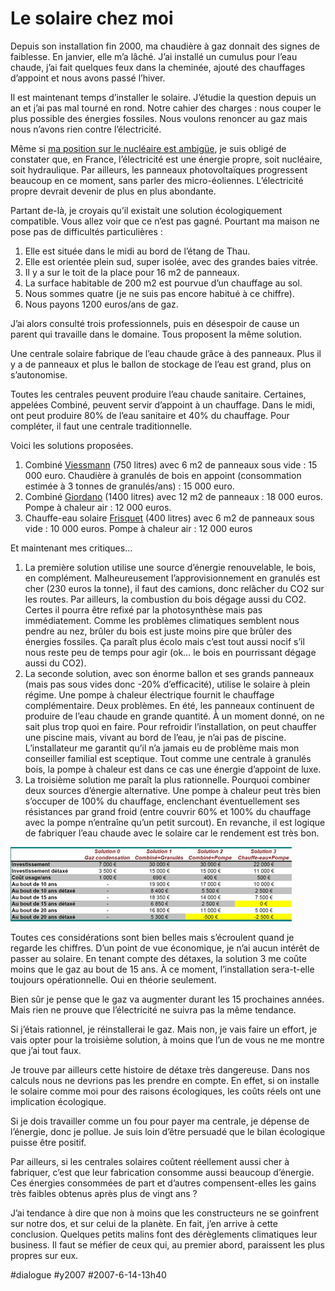 # Le solaire chez moi

Depuis son installation fin 2000, ma chaudière à gaz donnait des signes de faiblesse. En janvier, elle m’a lâché. J’ai installé un cumulus pour l’eau chaude, j’ai fait quelques feux dans la cheminée, ajouté des chauffages d’appoint et nous avons passé l’hiver.

Il est maintenant temps d’installer le solaire. J’étudie la question depuis un an et j’ai pas mal tourné en rond. Notre cahier des charges : nous couper le plus possible des énergies fossiles. Nous voulons renoncer au gaz mais nous n’avons rien contre l’électricité.

Même si [ma position sur le nucléaire est ambigüe](../5/le-nucleaire-me-turlupine/http:/blog.tcrouzet.com/2007/5/le-nucleaire-me-turlupine.md), je suis obligé de constater que, en France, l’électricité est une énergie propre, soit nucléaire, soit hydraulique. Par ailleurs, les panneaux photovoltaïques progressent beaucoup en ce moment, sans parler des micro-éoliennes. L’électricité propre devrait devenir de plus en plus abondante.

Partant de-là, je croyais qu’il existait une solution écologiquement compatible. Vous allez voir que ce n’est pas gagné. Pourtant ma maison ne pose pas de difficultés particulières :

1. Elle est située dans le midi au bord de l’étang de Thau.
2. Elle est orientée plein sud, super isolée, avec des grandes baies vitrée.
3. Il y a sur le toit de la place pour 16 m2 de panneaux.
4. La surface habitable de 200 m2 est pourvue d’un chauffage au sol.
5. Nous sommes quatre (je ne suis pas encore habitué à ce chiffre).
6. Nous payons 1200 euros/ans de gaz.

J’ai alors consulté trois professionnels, puis en désespoir de cause un parent qui travaille dans le domaine. Tous proposent la même solution.

Une centrale solaire fabrique de l’eau chaude grâce à des panneaux. Plus il y a de panneaux et plus le ballon de stockage de l’eau est grand, plus on s’autonomise.

Toutes les centrales peuvent produire l’eau chaude sanitaire. Certaines, appelées Combiné, peuvent servir d’appoint à un chauffage. Dans le midi, ont peut produire 80% de l’eau sanitaire et 40% du chauffage. Pour compléter, il faut une centrale traditionnelle.

Voici les solutions proposées.

1. Combiné [Viessmann](http://www.viessmann.com) (750 litres) avec 6 m2 de panneaux sous vide : 15 000 euro. Chaudière à granulés de bois en appoint (consommation estimée à 3 tonnes de granulés/ans) : 15 000 euro.
2. Combiné [Giordano](http://www.giordano.fr) (1400 litres) avec 12 m2 de panneaux : 18 000 euros. Pompe à chaleur air : 12 000 euros.
3. Chauffe-eau solaire [Frisquet](http://www.frisquet.fr/) (400 litres) avec 6 m2 de panneaux sous vide : 10 000 euros. Pompe à chaleur air : 12 000 euros

Et maintenant mes critiques…

1. La première solution utilise une source d’énergie renouvelable, le bois, en complément. Malheureusement l’approvisionnement en granulés est cher (230 euros la tonne), il faut des camions, donc relâcher du CO2 sur les routes. Par ailleurs, la combustion du bois dégage aussi du CO2. Certes il pourra être refixé par la photosynthèse mais pas immédiatement. Comme les problèmes climatiques semblent nous pendre au nez, brûler du bois est juste moins pire que brûler des énergies fossiles. Ça paraît plus écolo mais c’est tout aussi nocif s’il nous reste peu de temps pour agir (ok… le bois en pourrissant dégage aussi du CO2).
2. La seconde solution, avec son énorme ballon et ses grands panneaux (mais pas sous vides donc -20% d’efficacité), utilise le solaire à plein régime. Une pompe à chaleur électrique fournit le chauffage complémentaire. Deux problèmes. En été, les panneaux continuent de produire de l’eau chaude en grande quantité. À un moment donné, on ne sait plus trop quoi en faire. Pour refroidir l’installation, on peut chauffer une piscine mais, vivant au bord de l’eau, je n’ai pas de piscine. L’installateur me garantit qu’il n’a jamais eu de problème mais mon conseiller familial est sceptique. Tout comme une centrale à granulés bois, la pompe à chaleur est dans ce cas une énergie d’appoint de luxe.
3. La troisième solution me paraît la plus rationnelle. Pourquoi combiner deux sources d’énergie alternative. Une pompe à chaleur peut très bien s’occuper de 100% du chauffage, enclenchant éventuellement ses résistances par grand froid (entre couvrir 60% et 100% du chauffage avec la pompe n’entraîne qu’un petit surcout). En revanche, il est logique de fabriquer l’eau chaude avec le solaire car le rendement est très bon.

![](_i/200706solaire.gif) 

Toutes ces considérations sont bien belles mais s’écroulent quand je regarde les chiffres. D’un point de vue économique, je n’ai aucun intérêt de passer au solaire. En tenant compte des détaxes, la solution 3 me coûte moins que le gaz au bout de 15 ans. À ce moment, l’installation sera-t-elle toujours opérationnelle. Oui en théorie seulement.

Bien sûr je pense que le gaz va augmenter durant les 15 prochaines années. Mais rien ne prouve que l’électricité ne suivra pas la même tendance.

Si j’étais rationnel, je réinstallerai le gaz. Mais non, je vais faire un effort, je vais opter pour la troisième solution, à moins que l’un de vous ne me montre que j’ai tout faux.

Je trouve par ailleurs cette histoire de détaxe très dangereuse. Dans nos calculs nous ne devrions pas les prendre en compte. En effet, si on installe le solaire comme moi pour des raisons écologiques, les coûts réels ont une implication écologique.

Si je dois travailler comme un fou pour payer ma centrale, je dépense de l’énergie, donc je pollue. Je suis loin d’être persuadé que le bilan écologique puisse être positif.

Par ailleurs, si les centrales solaires coûtent réellement aussi cher à fabriquer, c’est que leur fabrication consomme aussi beaucoup d’énergie. Ces énergies consommées de part et d’autres compensent-elles les gains très faibles obtenus après plus de vingt ans ?

J’ai tendance à dire que non à moins que les constructeurs ne se goinfrent sur notre dos, et sur celui de la planète. En fait, j’en arrive à cette conclusion. Quelques petits malins font des dérèglements climatiques leur business. Il faut se méfier de ceux qui, au premier abord, paraissent les plus propres sur eux.

#dialogue #y2007 #2007-6-14-13h40
